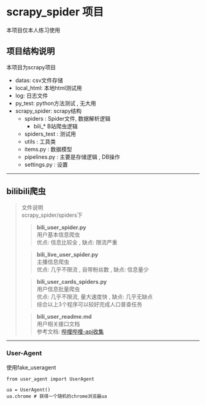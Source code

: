 # scrapy_spider 项目
本项目仅本人练习使用
## 项目结构说明   
本项目为scrapy项目   
+ datas: csv文件存储
+ local_html: 本地html测试用
+ log: 日志文件
+ py_test: python方法测试 , 无大用
+ scrapy_spider: scrapy结构
  + spiders : Spider文件, 数据解析逻辑
    + bili_* B站爬虫逻辑
  + spiders_test : 测试用
  + utils : 工具类
  + items.py : 数据模型
  + pipelines.py : 主要是存储逻辑 , DB操作
  + settings.py : 设置

---

## bilibili爬虫
>文件说明   
> scrapy_spider/spiders下
>>**bili_user_spider.py**   
> 用户基本信息爬虫  
> 优点: 信息比较全 , 缺点: 限流严重
> 
> >**bili_live_user_spider.py**  
> 主播信息爬虫   
> 优点: 几乎不限流 , 自带粉丝数 , 缺点: 信息量少
> 
> >**bili_user_cards_spiders.py**   
> 用户信息批量爬虫   
> 优点: 几乎不限流, 量大速度快 , 缺点: 几乎无缺点   
> 综合以上3个程序可以较好完成人口普查任务
> 
>> **bili_user_readme.md**  
> 用户相关接口文档   
> 参考文档: [哔哩哔哩-api收集](https://github.com/SocialSisterYi/bilibili-API-collect)

---
### User-Agent
使用fake_useragent
    
    from user_agent import UserAgent
    
    ua = UserAgent()
    ua.chrome # 获得一个随机的chrome浏览器ua
